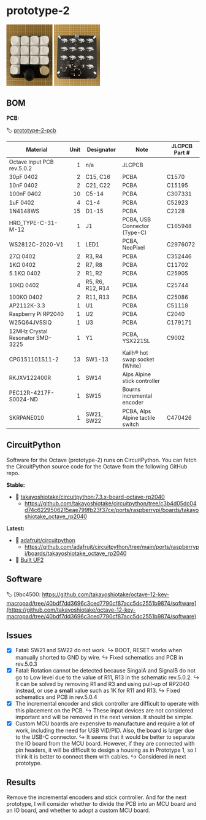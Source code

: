 # prototype-2

<img src="IMG_4699.jpg" height="160"/> <img src="IMG_4700.jpg" height="160"/>

## BOM

**PCB:**

🏷 [prototype-2-pcb](https://github.com/takayoshiotake/octave-12-key-macropad/releases/tag/prototype-2-pcb)

| Material | Unit | Designator | Note | JLCPCB Part # |
|-|-:|-|-|-|
| Octave Input PCB rev.5.0.2 | 1 | n/a | JLCPCB |
| 30pF 0402 | 2 | C15, C16 | PCBA | C1570 |
| 10nF 0402 | 2 | C21, C22 | PCBA | C15195 |
| 100nF 0402 | 10 | C5-14 | PCBA | C307331 |
| 1uF 0402 | 4 | C1-4 | PCBA | C52923 |
| 1N4148WS | 15 | D1-15 | PCBA | C2128 |
| HRO_TYPE-C-31-M-12 | 1 | J1 | PCBA, USB Connector (Type-C) | C165948 |
| WS2812C-2020-V1 | 1 | LED1 | PCBA, NeoPixel | C2976072 |
| 27Ω 0402 | 2 | R3, R4 | PCBA | C352446 |
| 1KΩ 0402 | 2 | R7, R8 | PCBA | C11702 |
| 5.1KΩ 0402 | 2 | R1, R2 | PCBA | C25905 |
| 10KΩ 0402 | 4 | R5, R6, R12, R14 | PCBA | C25744 |
| 100KΩ 0402 | 2 | R11, R13 | PCBA | C25086 |
| AP2112K-3.3 | 1 | U1 | PCBA | C51118 |
| Raspberry Pi RP2040 | 1 | U2 | PCBA | C2040 |
| W25Q64JVSSIQ | 1 | U3 | PCBA | C179171 |
| 12MHz Crystal Resonator SMD-3225 | 1 | Y1 | PCBA, YSX221SL | C9002 |
| CPG151101S11-2 | 13 | SW1-13 | Kailh®︎ hot swap socket (White) |
| RKJXV122400R | 1 | SW14 | Alps Alpine stick controller |
| PEC12R-4217F-S0024-ND | 1 | SW15 | Bourns incremental encoder |
| SKRPANE010 | 1 | SW21, SW22 | PCBA, Alps Alpine tactile switch | C470426 |

## CircuitPython

Software for the Octave (prototype-2) runs on CircuitPython.
You can fetch the CircuitPython source code for the Octave from the following GitHub repo.

**Stable:**

- 🔗 [takayoshiotake/circuitpython:7.3.x-board-octave-rp2040](https://github.com/takayoshiotake/circuitpython/tree/7.3.x-board-octave-rp2040)
  - <https://github.com/takayoshiotake/circuitpython/tree/c3b4d05dc04d74c6229506215eae799fb23f37ce/ports/raspberrypi/boards/takayoshiotake_octave_rp2040>

**Latest:**

- 🔗 [adafruit/circuitpython](https://github.com/adafruit/circuitpython)
  - <https://github.com/adafruit/circuitpython/tree/main/ports/raspberrypi/boards/takayoshiotake_octave_rp2040>
- 🔗 [Built UF2](https://adafruit-circuit-python.s3.amazonaws.com/index.html?prefix=bin/takayoshiotake_octave_rp2040/)

## Software

🏷 [9bc4500: https://github.com/takayoshiotake/octave-12-key-macropad/tree/40bdf7dd3696c3ced7790cf87acc5dc2551b9874/software](https://github.com/takayoshiotake/octave-12-key-macropad/tree/40bdf7dd3696c3ced7790cf87acc5dc2551b9874/software)

## Issues

- [x] Fatal: SW21 and SW22 do not work.
  ↪︎ BOOT, RESET works when manually shorted to GND by wire.
  ↪︎ Fixed schematics and PCB in rev.5.0.3
- [x] Fatal: Rotation cannot be detected because SingalA and SignalB do not go to Low level due to the value of R11, R13 in the schematic rev.5.0.2.
  ↪︎ It can be solved by removing R1 and R3 and using pull-up of RP2040 instead, or use a **small** value such as 1K for R11 and R13.
  ↪︎ Fixed schematics and PCB in rev.5.0.4
- [x] The incremental encoder and stick controller are difficult to operate with this placement on the PCB.
  ↪︎ These input devices are not considered important and will be removed in the next version. It should be simple.
- [x] Custom MCU boards are expensive to manufacture and require a lot of work, including the need for USB VID/PID. Also, the board is larger due to the USB-C connector.
  ↪︎ It seems that it would be better to separate the IO board from the MCU board. However, if they are connected with pin headers, it will be difficult to design a housing as in Prototype 1, so I think it is better to connect them with cables.
  ↪︎ Considered in next prototype.

## Results

Remove the incremental encoders and stick controller.
And for the next prototype, I will consider whether to divide the PCB into an MCU board and an IO board, and whether to adopt a custom MCU board.
